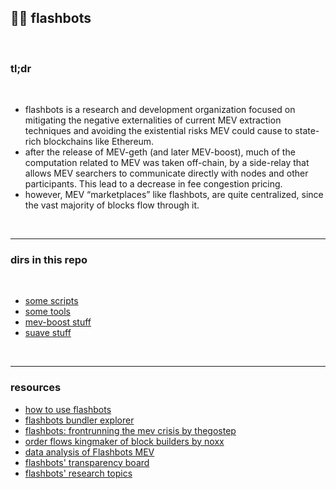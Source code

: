 ## 🤖🔪 flashbots

<br>

### tl;dr

<br>

* flashbots is a research and development organization focused on mitigating the negative externalities of current MEV extraction techniques and avoiding the existential risks MEV could cause to state-rich blockchains like Ethereum.
* after the release of MEV-geth (and later MEV-boost), much of the computation related to MEV was taken off-chain, by a side-relay that allows MEV searchers to communicate directly with nodes and other participants. This lead to a decrease in fee congestion pricing.
* however, MEV “marketplaces” like flashbots, are quite centralized, since the vast majority of blocks flow through it.


<br>

----

### dirs in this repo

<br>

* [some scripts](scripts)
* [some tools](tools)
* [mev-boost stuff](mev-boost)
* [suave stuff](suave)





<br>

---

### resources

- [how to use flashbots](https://cryptomarketpool.com/how-to-use-flashbots/)
- [flashbots bundler explorer](https://flashbots-explorer.marto.lol/)
- [flashbots: frontrunning the mev crisis by thegostep](https://ethresear.ch/t/flashbots-frontrunning-the-mev-crisis/8251)
- [order flows kingmaker of block builders by noxx](https://noxx.substack.com/p/order-flows-kingmaker-of-the-block)
- [data analysis of Flashbots MEV](https://github.com/ivanmolto/mev-flashbots-unleashed)
- [flashbots' transparency board](https://transparency.flashbots.net/)
- [flashbots' research topics](https://github.com/flashbots/mev-research)


